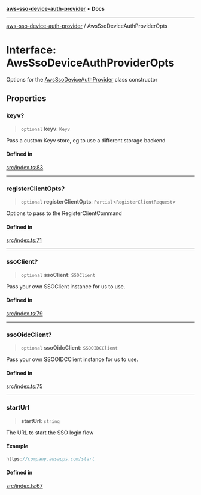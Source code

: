 [**aws-sso-device-auth-provider**](../README.md) • **Docs**

***

[aws-sso-device-auth-provider](../globals.md) / AwsSsoDeviceAuthProviderOpts

# Interface: AwsSsoDeviceAuthProviderOpts

Options for the [AwsSsoDeviceAuthProvider](../classes/AwsSsoDeviceAuthProvider.md) class constructor

## Properties

### keyv?

> `optional` **keyv**: `Keyv`

Pass a custom Keyv store, eg to use a different storage backend

#### Defined in

[src/index.ts:83](https://github.com/Makeshift/aws-sso-device-auth-provider/blob/1502a69f9a34b6b1b54532cf1de074960c2f022e/src/index.ts#L83)

***

### registerClientOpts?

> `optional` **registerClientOpts**: `Partial`\<`RegisterClientRequest`\>

Options to pass to the RegisterClientCommand

#### Defined in

[src/index.ts:71](https://github.com/Makeshift/aws-sso-device-auth-provider/blob/1502a69f9a34b6b1b54532cf1de074960c2f022e/src/index.ts#L71)

***

### ssoClient?

> `optional` **ssoClient**: `SSOClient`

Pass your own SSOClient instance for us to use.

#### Defined in

[src/index.ts:79](https://github.com/Makeshift/aws-sso-device-auth-provider/blob/1502a69f9a34b6b1b54532cf1de074960c2f022e/src/index.ts#L79)

***

### ssoOidcClient?

> `optional` **ssoOidcClient**: `SSOOIDCClient`

Pass your own SSOOIDCClient instance for us to use.

#### Defined in

[src/index.ts:75](https://github.com/Makeshift/aws-sso-device-auth-provider/blob/1502a69f9a34b6b1b54532cf1de074960c2f022e/src/index.ts#L75)

***

### startUrl

> **startUrl**: `string`

The URL to start the SSO login flow

#### Example

```ts
https://company.awsapps.com/start
```

#### Defined in

[src/index.ts:67](https://github.com/Makeshift/aws-sso-device-auth-provider/blob/1502a69f9a34b6b1b54532cf1de074960c2f022e/src/index.ts#L67)
